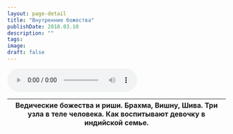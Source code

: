 ```yaml
---
layout: page-detail
title: "Внутренние божества"
publishDate: 2018.03.10
description: ""
tags:
image:
draft: false
---
```


<audio title="2018.03.10 - Внутренние божества.mp3" src="/upload/iblock/d78/d7843896f5e663c141f80a64df7a6ba1.mp3" controls=""></audio>

| Ведические божества и риши. Брахма, Вишну, Шива. Три узла в теле человека. Как воспитывают девочку в индийской семье. |
| --------------------------------------------------------------------------------------------------------------------- |

  

